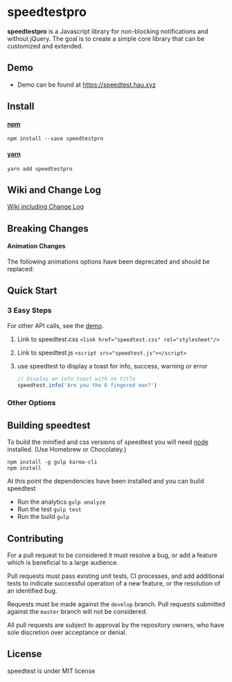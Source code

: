 # speedtestpro
**speedtestpro** is a Javascript library for non-blocking notifications and without jQuery. The goal is to create a simple core library that can be customized and extended.


## Demo
- Demo can be found at https://speedtest.hau.xyz

## Install

#### [npm](https://www.npmjs.com/package/speedtestpro)
```
npm install --save speedtestpro
```

#### [yarn](https://yarnpkg.com/en/package/speedtestpro)
```
yarn add speedtestpro
```



## Wiki and Change Log
[Wiki including Change Log](https://github.com/devhau/speedtest/wiki)

## Breaking Changes

#### Animation Changes
The following animations options have been deprecated and should be replaced:


## Quick Start

### 3 Easy Steps
For other API calls, see the [demo](https://speedtest.hau.xyz).

1. Link to speedtest.css `<link href="speedtest.css" rel="stylesheet"/>`

2. Link to speedtest.js `<script src="speedtest.js"></script>`

3. use speedtest to display a toast for info, success, warning or error
	```js
	// Display an info toast with no title
	speedtest.info('Are you the 6 fingered man?')
	```

### Other Options

## Building speedtest

To build the minified and css versions of speedtest you will need [node](http://nodejs.org) installed. (Use Homebrew or Chocolatey.)

```
npm install -g gulp karma-cli
npm install
```

At this point the dependencies have been installed and you can build speedtest

- Run the analytics `gulp analyze`
- Run the test `gulp test`
- Run the build `gulp`

## Contributing

For a pull request to be considered it must resolve a bug, or add a feature which is beneficial to a large audience.

Pull requests must pass existing unit tests, CI processes, and add additional tests to indicate successful operation of a new feature, or the resolution of an identified bug.

Requests must be made against the `develop` branch. Pull requests submitted against the `master` branch will not be considered.

All pull requests are subject to approval by the repository owners, who have sole discretion over acceptance or denial.

## License
speedtest is under MIT license
